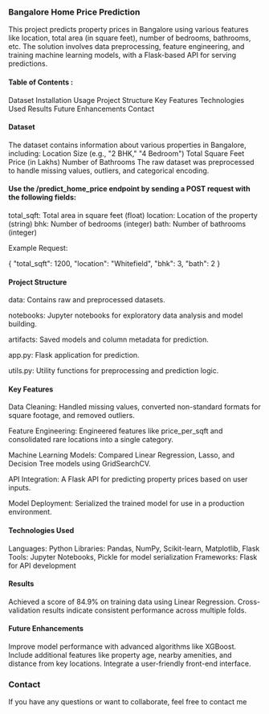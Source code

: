 ### Bangalore Home Price Prediction
This project predicts property prices in Bangalore using various features like location, total area (in square feet), number of bedrooms, bathrooms, etc. The solution involves data preprocessing, feature engineering, and training machine learning models, with a Flask-based API for serving predictions.

#### Table of Contents : 
Dataset
Installation
Usage
Project Structure
Key Features
Technologies Used
Results
Future Enhancements
Contact

#### Dataset
The dataset contains information about various properties in Bangalore, including:
Location
Size (e.g., "2 BHK," "4 Bedroom")
Total Square Feet
Price (in Lakhs)
Number of Bathrooms
The raw dataset was preprocessed to handle missing values, outliers, and categorical encoding.


#### Use the /predict_home_price endpoint by sending a POST request with the following fields:
total_sqft: Total area in square feet (float)
location: Location of the property (string)
bhk: Number of bedrooms (integer)
bath: Number of bathrooms (integer)

Example Request:

{
    "total_sqft": 1200,
    "location": "Whitefield",
    "bhk": 3,
    "bath": 2
}

#### Project Structure
data: Contains raw and preprocessed datasets.

notebooks: Jupyter notebooks for exploratory data analysis and model building.

artifacts: Saved models and column metadata for prediction.

app.py: Flask application for prediction.

utils.py: Utility functions for preprocessing and prediction logic.

#### Key Features
Data Cleaning: Handled missing values, converted non-standard formats for square footage, and removed outliers.

Feature Engineering: Engineered features like price_per_sqft and consolidated rare locations into a single category.

Machine Learning Models: Compared Linear Regression, Lasso, and Decision Tree models using GridSearchCV.

API Integration: A Flask API for predicting property prices based on user inputs.

Model Deployment: Serialized the trained model for use in a production environment.

#### Technologies Used
Languages: Python
Libraries: Pandas, NumPy, Scikit-learn, Matplotlib, Flask
Tools: Jupyter Notebooks, Pickle for model serialization
Frameworks: Flask for API development

#### Results
Achieved a score of 84.9% on training data using Linear Regression.
Cross-validation results indicate consistent performance across multiple folds.

#### Future Enhancements
Improve model performance with advanced algorithms like XGBoost.
Include additional features like property age, nearby amenities, and distance from key locations.
Integrate a user-friendly front-end interface.

### Contact
If you have any questions or want to collaborate, feel free to contact me

